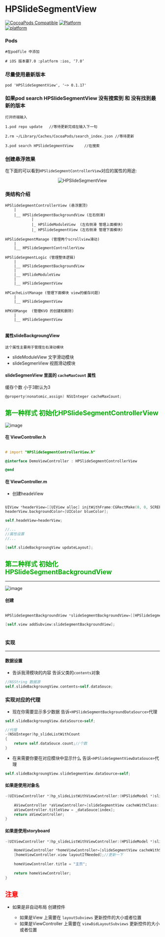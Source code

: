 # HPSlideSegmentView

[![CocoaPods Compatible](https://img.shields.io/cocoapods/v/HPSlideSegmentView.svg?style=flat)](https://img.shields.io/cocoapods/v/HPSlideSegmentView.svg)                           [![Platform](https://img.shields.io/cocoapods/p/HPSlideSegmentView.svg?style=flat)](https://img.shields.io/cocoapods/v/HPSlideSegmentView.svg)                           
[![platform](https://img.shields.io/badge/mail-1002230810@qq.com-brightgreen.svg)](mailto:1002230810@vip.qq.com?subject=Lanhaiyang&nbsp;HPSlideSegmentView&body=Hi&nbsp;Lanhaiyang,)

### Pods 

```
#在podfile 中添加

# iOS 版本要7.0 :platform :ios, ‘7.0’
```
### 尽量使用最新版本

```
pod 'HPSlideSegmentView', '~> 0.1.17'
```
### 如果pod search HPSlideSegmentView 没有搜索到 和 没有找到最新的版本

```
打开终端输入

1.pod repo update 	//等待更新完成在输入下一句

2.rm ~/Library/Caches/CocoaPods/search_index.json //等待更新

3.pod search HPSlideSegmentView		//在搜索

```

### 创建悬浮效果


在下面的可以看到`HPSlideSegmentControllerView`对应的属性的用途:


<p align="center" >
  <img src="https://github.com/lanhaiyang/HPSlideSegmentView/blob/master/README/fundation.png" alt="HPSlideSegmentView" title="HPSlideSegmentView">
</p>

### 类结构介绍

```
HPSlideSegmentControllerView (悬浮置顶)
	|
	|__ HPSlideSegmentBackgroundView (左右侧滑)
			|
			|_ HPSlideModuleView  (左右侧滑 管理上面模块)
			|_ HPSlideSegmentView (左右侧滑 管理下面模块)
			
HPSlideSegmentManage (管理两个scrollview滑动)
	|
	|__ HPSlideSegmentControllerView
	
HPSlideSegmentLogic (管理整体逻辑)
	|
	|__ HPSlideSegmentBackgroundView
	|
	|__ HPSlideModuleView
	|
	|__ HPSlideSegmentView
	
HPCacheListManage (管理下面模块 view的缓存问题)
	|
	|__ HPSlideSegmentView
	
HPKVOMange	(管理KVO 的创建和删除)
	|
	|__ HPSlideSegmentView
	
```

#### 属性slideBackgroungView

```
这个属性主要用于管理左右滑动模块
```

- slideModuleView 文字滑动模块
- slideSegmenView 视图滑动模块

#### slideSegmenView 里面的 `cacheMaxCount` 属性

 缓存个数
 小于3默认为3

``` objective-c
@property(nonatomic,assign) NSUInteger cacheMaxCount;
```

## <font color=grad>第一种样式  初始化HPSlideSegmentControllerView</font>


![image](https://github.com/lanhaiyang/HPSlideSegmentView/blob/master/README/HPSlideSegmentControllerView.gif)

#### 在 ViewController.h 

``` objective-c

# import "HPSlideSegmentControllerView.h"

@interface DemoViewController : HPSlideSegmentControllerView

@end

```
#### 在 ViewController.m

- 创建headeView	

``` objective-c

UIView *headerView=[[UIView alloc] initWithFrame:CGRectMake(0, 0, SCREEN_WIDTH, 200)];
headerView.backgroundColor=[UIColor blueColor];

self.headeView=headerView;

//...
//属性设置
//...

[self.slideBackgroungView updateLayout];

```

## <font color=grad>第二种样式  初始化HPSlideSegmentBackgroundView</font>
***

![image](https://github.com/lanhaiyang/HPSlideSegmentView/blob/master/README/HPSlideSegmentBackgroundView.gif)

#### 创建

``` objective-c

HPSlideSegmentBackgroundView *slideSegmentBackgroundView=[[HPSlideSegmentBackgroundView alloc] initWithFrame:CGRectMake(0, 64, SCREEN_WIDTH, SCREEN_HEIGHT-64)];
 
[self.view addSubview:slideSegmentBackgroundView];  
    
```

### 实现
***

#### 数据设置

- 告诉我滑模块的内容 告诉父类的`contents`对象

``` objective-c
//NSString 数据源
self.slideBackgroungView.contents=self.dataSouce;
```

### 实现对应的代理

- 现在你需要显示多少数据 告诉`<HPSlideSegmentBackgroundDataSource>`代理

``` objective-c
self.slideBackgroungView.dataSource=self;

//代理
-(NSUInteger)hp_slideListWithCount
{
    return self.dataSouce.count;//个数
}

```


- 在来需要你要在对应模块中显示什么 告诉`<HPSlideSegmentViewDataSouce>`代理

``` objective-c
self.slideBackgroungView.slideSegmenView.dataSource=self;

```
#### 如果是使用对象名

```objective-c
-(UIViewController *)hp_slideListWithViewController:(HPSlideModel *)slideSegmentView index:(NSUInteger)index{
    
    AViewController *aViewController=[slideSegmentView cacheWithClass:[AViewController class] initAction:nil];
    aViewController.titleView = _dataSouce[index];
    return aViewController;
}
```

#### 如果是使用storyboard

```objective-c
-(UIViewController *)hp_slideListWithViewController:(HPSlideModel *)slideSegmentView index:(NSUInteger)index{

    HomeViewController *homeViewController=[slideSegmentView cacheWithStoryboard:self.storyboard identifier:@"HomeViewController" cacheIndex:index];
    [homeViewController.view layoutIfNeeded];//更新一下
	
    homeViewController.title = "主页";
	
    return homeViewController;
}

```


## <font color=red>注意</font>
- 如果是非自动布局 创建控件

	- 如果是View 上需要在 `layoutSubviews` 更新控件的大小或者位置
	- 如果是ViewController 上需要在 `viewDidLayoutSubviews` 更新控件的大小或者位置

